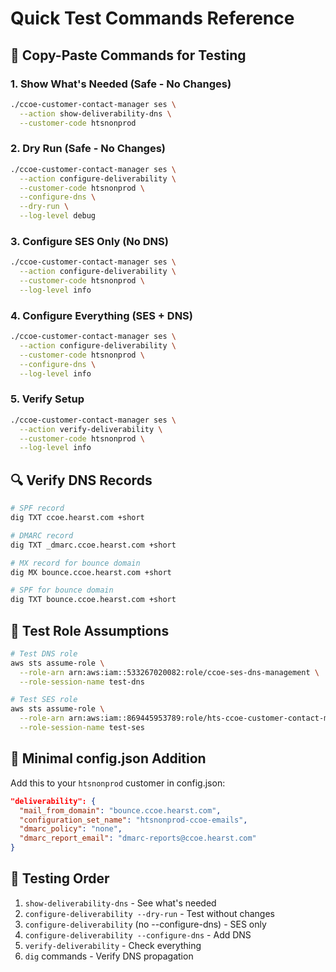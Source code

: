 # Quick Test Commands Reference

## 🚀 Copy-Paste Commands for Testing

### 1. Show What's Needed (Safe - No Changes)
```bash
./ccoe-customer-contact-manager ses \
  --action show-deliverability-dns \
  --customer-code htsnonprod
```

### 2. Dry Run (Safe - No Changes)
```bash
./ccoe-customer-contact-manager ses \
  --action configure-deliverability \
  --customer-code htsnonprod \
  --configure-dns \
  --dry-run \
  --log-level debug
```

### 3. Configure SES Only (No DNS)
```bash
./ccoe-customer-contact-manager ses \
  --action configure-deliverability \
  --customer-code htsnonprod \
  --log-level info
```

### 4. Configure Everything (SES + DNS)
```bash
./ccoe-customer-contact-manager ses \
  --action configure-deliverability \
  --customer-code htsnonprod \
  --configure-dns \
  --log-level info
```

### 5. Verify Setup
```bash
./ccoe-customer-contact-manager ses \
  --action verify-deliverability \
  --customer-code htsnonprod \
  --log-level info
```

## 🔍 Verify DNS Records

```bash
# SPF record
dig TXT ccoe.hearst.com +short

# DMARC record
dig TXT _dmarc.ccoe.hearst.com +short

# MX record for bounce domain
dig MX bounce.ccoe.hearst.com +short

# SPF for bounce domain
dig TXT bounce.ccoe.hearst.com +short
```

## 🧪 Test Role Assumptions

```bash
# Test DNS role
aws sts assume-role \
  --role-arn arn:aws:iam::533267020082:role/ccoe-ses-dns-management \
  --role-session-name test-dns

# Test SES role
aws sts assume-role \
  --role-arn arn:aws:iam::869445953789:role/hts-ccoe-customer-contact-manager \
  --role-session-name test-ses
```

## 📝 Minimal config.json Addition

Add this to your `htsnonprod` customer in config.json:

```json
"deliverability": {
  "mail_from_domain": "bounce.ccoe.hearst.com",
  "configuration_set_name": "htsnonprod-ccoe-emails",
  "dmarc_policy": "none",
  "dmarc_report_email": "dmarc-reports@ccoe.hearst.com"
}
```

## 🎯 Testing Order

1. `show-deliverability-dns` - See what's needed
2. `configure-deliverability --dry-run` - Test without changes
3. `configure-deliverability` (no --configure-dns) - SES only
4. `configure-deliverability --configure-dns` - Add DNS
5. `verify-deliverability` - Check everything
6. `dig` commands - Verify DNS propagation
